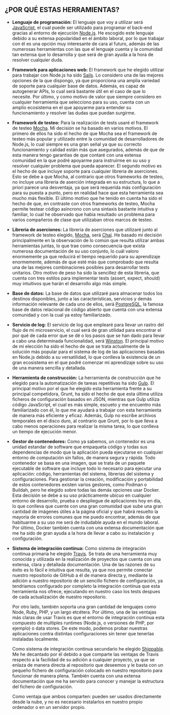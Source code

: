 ## ¿POR QUÉ ESTAS HERRAMIENTAS?
- **Lenguaje de programación:** El lenguaje que voy a utilizar será [JavaScript](https://www.javascript.com/), el cual puede ser utilizado para programar el back-end gracias al entorno de ejecución [Node.js](https://nodejs.org/es/). He escogido este lenguaje debido a su extensa popularidad en el ámbito laboral, por lo que trabajar con él es una opción muy interesante de cara al futuro, además de las numerosas herramientas con las que el lenguaje cuenta y la comunidad tan extensa que lo desarrolla y que será de gran ayuda a la hora de resolver cualquier duda. 

- **Framework para aplicaciones web:** El framework que he elegido utilizar para trabajar con Node.js ha sido [Sails](https://sailsjs.com). Lo considero una de las mejores opciones de la que dispongo, ya que proporciona una amplia variedad de soporte para cualquier base de datos. Además, es capaz de autogenerar APIs, lo cual será bastante útil en el caso de que lo necesite. Por último, y como motivo de valor que siempre considero en cualquier herramienta que selecciono para su uso, cuenta con un amplio ecosistema en el que apoyarme para entender su funcionamiento y resolver las dudas que puedan surgirme.

- **Framework de testeo:** Para la realización de tests usaré el framework de testeo [Mocha](https://mochajs.org/). Mi decisión se ha basado en varios motivos. El primero de ellos ha sido el hecho de que Mocha sea el framework de testeo más popular y utilizado entre la comunidad de desarrolladores de Node.js, lo cual siempre es una gran señal ya que su correcto funcionamiento y calidad están más que asegurados, además de que de esta manera tengo garantias de que contaré con una extensa comunidad en la que podré apoyarme para instruirme en su uso y resolver cualquier problema que pueda aparecer. El segundo motivo es el hecho de que incluye soporte para cualquier libreria de aserciones. Esto se debe a que Mocha, al contrario que otros frameworks de testeo, no incluye una libreria de aserción integrada en su estructura, lo que a priori parece una desventaja, ya que será requerida más configuración para su puesta a punto, pero en realidad hace que esta herramienta sea mucho más flexible. El último motivo que he tenido en cuenta ha sido el hecho de que, en contraste con otros frameworks de testeo, Mocha permite testear código asíncrono con una sintaxis bastante intuitiva y familiar, lo cual he observado que habia resultado un problema para varios compañeros de clase que utilizaban otros marcos de testeo.

- **Libreria de aserciones:** La libreria de aserciones que utilizaré junto al framework de testeo elegido, [Mocha](https://mochajs.org/), será [Chai](https://www.chaijs.com/). He basado mi decisión principalmente en la observación de lo común que resulta utilizar ambas herramientas juntas, lo que trae como consecuencia que exista numerosa documentación de su uso conjunto, lo cuál valoro enormemente ya que reducirá el tiempo requerido para su aprendizaje enormemente, además de que esté más que comprobado que resulta una de las mejores combinaciones posibles para desarrollar tests unitarios. Otro motivo de peso ha sido la sencillez de esta libreria, que cuenta con tres estilos para implementar tests (assert, expect, should) muy intuitivos que harán el desarrollo algo más simple.

- **Base de datos:** La base de datos que utilizaré para almacenar todos los destinos disponibles, junto a las características, servicios y demás información relevante de cada uno de ellos, será [PostgreSQL](https://www.postgresql.org/), la famosa base de datos relacional de código abierto que cuenta con una extensa comunidad y con la cual ya estoy familiarizado. 

- **Servicio de log:** El servicio de log que emplearé para llevar un rastro del flujo de mi microservicio, el cual será de gran utilidad para encontrar el por qué de cada error que se dé o los pasos que se han dado para llevar a cabo una determinada funcionalidad, será [Winston](https://github.com/winstonjs/winston). El principal motivo de mi elección ha sido el hecho de que se trata actualmente de la solución más popular para el sistema de log de las aplicaciones basadas en Node.js debido a su versatilidad, lo que conlleva la existencia de un gran ecosistema en el que podré comenzar mi aprendizaje sobre su uso de una manera sencilla y detallada.

- **Herramienta de construcción:** La herramienta de construcción que he elegido para la automatización de tareas repetitivas ha sido [Gulp](https://gulpjs.com/). El principal motivo por el que he elegido esta herramienta frente a su principal competidora, Grunt, ha sido el hecho de que esta última utiliza ficheros de configuración basados en JSON, mientras que Gulp utiliza código JavaScript, el cual es más simple, escueto y me encuentro más familiarizado con él, lo que me ayudará a trabajar con esta herramienta de manera más eficiente y eficaz. Además, Gulp no escribe archivos temporales en el disco duro, al contrario que Grunt, por lo que lleva a cabo menos operaciones para realizar la misma tarea, lo que conlleva un tiempo de ejecución menor.

- **Gestor de contenedores:** Como ya sabemos, un contenedor es una unidad estandar de software que empaqueta código y todas sus dependencias de modo que la aplicación pueda ejecutarse en cualquier entorno de computación sin fallos, de manera segura y rápida. Todo contenedor se basa en una imagen, que se trata de un paquete ejecutable de software que incluye todo lo necesario para ejecutar una aplicación: código, herramientas del sistema, librerias del sistema y configuraciones. Para gestionar la creación, modificación y portabilidad de estos contenedores existen varios gestores, como Podman o Buildah, pero he elegido sobre todas las demás opciones usar Docker. Esta decisión se debe a su uso prácticamente ubicuo en cualquier entorno de desarrollo, prueba o despliegue de aplicaciones hoy en dia, lo que conlleva que cuente con una gran comunidad que sube una gran cantidad de imágenes útiles a la página oficial y que habrá resuelto la mayoria de errores comunes que me puedo encontrar, además de que habituarme a su uso me será de indudable ayuda en el mundo laboral. Por último, Docker también cuenta con una extensa documentación que me ha sido de gran ayuda a la hora de llevar a cabo su instalación y configuración.

- **Sistema de integración continua:** Como sistema de integración continua primaria he elegido [Travis](https://travis-ci.com/). Se trata de una herramienta muy conocida y utilizada en la realización de proyectos que cuenta con una extensa, clara y detallada documentación. Una de las razones de su éxito es lo fácil e intuitiva que resulta, ya que nos permite conectar nuestro repositorio de GitHub a él de manera directa y, mediante la adición a nuestro repositorio de un sencillo fichero de configuración, ya tendriamos configurado por completo la integración continua que esta herramienta nos ofrece, ejecutando en nuestro caso los tests despues de cada actualización de nuestro repositorio.

  Por otro lado, también soporta una gran cantidad de lenguajes como Node, Ruby, PHP, y un largo etcétera. Por último, una de las ventajas más claras de usar Travis es que el entorno de integración continua esta compuesto de multiples runtimes (Node.js, o versiones de PHP, por ejemplo) o data stores. De este modo, podemos probar nuestras aplicaciones contra distintas configuraciones sin tener que tenerlas instaladas localmente.

  Como sistema de integración continua secundario he elegido [Shippable](https://www.shippable.com/). Me he decantado por él debido a que comparte las ventajas de Travis respecto a la facilidad de su adición a cualquier proyecto, ya que se enlaza de manera directa al repositorio que deseemos y le basta con un pequeño fichero de configuración colocado en nuestro repositorio para funcionar de manera plena. También cuenta con una extensa documentación que me ha servido para conocer y manejar la estructura del fichero de configuración.

  Como ventaja que ambos comparten: pueden ser usados directamente desde la nube, y no es necesario instalarlos en nuestro propio ordenador o en un servidor propio.
